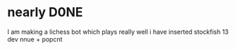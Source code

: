 # nearly D0NE

I am making a lichess bot 
 which plays really well i have inserted stockfish 13 dev nnue + popcnt
